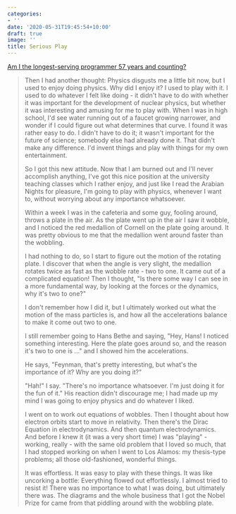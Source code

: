 ```yaml
---
categories:
- ''
date: '2020-05-31T19:45:54+10:00'
draft: true
image: ''
title: Serious Play
---
```


[Am I the longest-serving programmer  57 years and counting?](https://news.ycombinator.com/item?id=23366546)




> Then I had another thought: Physics disgusts me a little bit now, but I used to enjoy doing physics. Why did I enjoy it? I used to play with it. I used to do whatever I felt like doing - it didn't have to do with whether it was important for the development of nuclear physics, but whether it was interesting and amusing for me to play with. When I was in high school, I'd see water running out of a faucet growing narrower, and wonder if I could figure out what determines that curve. I found it was rather easy to do. I didn't have to do it; it wasn't important for the future of science; somebody else had already done it. That didn't make any difference. I'd invent things and play with things for my own entertainment.
> 
> So I got this new attitude. Now that I am burned out and I'll never accomplish anything, I've got this nice position at the university teaching classes which I rather enjoy, and just like I read the Arabian Nights for pleasure, I'm going to play with physics, whenever I want to, without worrying about any importance whatsoever.
> 
> Within a week I was in the cafeteria and some guy, fooling around, throws a plate in the air. As the plate went up in the air I saw it wobble, and I noticed the red medallion of Cornell on the plate going around. It was pretty obvious to me that the medallion went around faster than the wobbling.
> 
> I had nothing to do, so I start to figure out the motion of the rotating plate. I discover that when the angle is very slight, the medallion rotates twice as fast as the wobble rate - two to one. It came out of a complicated equation! Then I thought, "Is there some way I can see in a more fundamental way, by looking at the forces or the dynamics, why it's two to one?"
> 
> I don't remember how I did it, but I ultimately worked out what the motion of the mass particles is, and how all the accelerations balance to make it come out two to one.
> 
> I still remember going to Hans Bethe and saying, "Hey, Hans! I noticed something interesting. Here the plate goes around so, and the reason it's two to one is ..." and I showed him the accelerations.
> 
> He says, "Feynman, that's pretty interesting, but what's the importance of it? Why are you doing it?"
> 
> "Hah!" I say. "There's no importance whatsoever. I'm just doing it for the fun of it." His reaction didn't discourage me; I had made up my mind I was going to enjoy physics and do whatever I liked.
> 
> I went on to work out equations of wobbles. Then I thought about how electron orbits start to move in relativity. Then there's the Dirac Equation in electrodynamics. And then quantum electrodynamics. And before I knew it (it was a very short time) I was "playing" - working, really - with the same old problem that I loved so much, that I had stopped working on when I went to Los Alamos: my thesis-type problems; all those old-fashioned, wonderful things.
> 
> It was effortless. It was easy to play with these things. It was like uncorking a bottle: Everything flowed out effortlessly. I almost tried to resist it! There was no importance to what I was doing, but ultimately there was. The diagrams and the whole business that I got the Nobel Prize for came from that piddling around with the wobbling plate.
